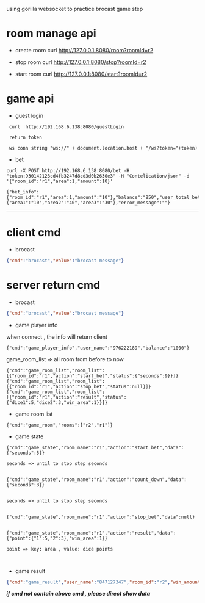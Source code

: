 using gorilla websocket to practice brocast game step  

# room manage api

- create room  curl http://127.0.0.1:8080/room?roomId=r2

- stop room curl http://127.0.0.1:8080/stop?roomId=r2

- start room curl http://127.0.0.1:8080/start?roomId=r2


# game api
- guest login
```
 curl  http://192.168.6.138:8080/guestLogin 

 return token

 ws conn string "ws://" + document.location.host + "/ws?token="+token)
```


 - bet
 ```
 curl -X POST http://192.168.6.138:8080/bet -H "token:930142123cd4fb3247d8cd3d0b2630e3" -H "Contelication/json" -d '{"room_id":"r1","area":1,"amount":10}'

{"bet_info":{"room_id":"r1","area":1,"amount":"10"},"balance":"850","user_total_bet":{"area1":"10","area2":"40","area3":"30"},"error_message":""}
```

---



# client cmd

- brocast 
```json
{"cmd":"brocast","value":"brocast message"}
```




# server return cmd 


- brocast 
```json
{"cmd":"brocast","value":"brocast message"}
```


- game player info

when connect , the info will return client 



```
{"cmd":"game_player_info","user_name":"976222189","balance":"1000"}

```

game_room_list => all room from before to now

```
{"cmd":"game_room_list","room_list":[{"room_id":"r1","action":"start_bet","status":{"seconds":9}}]}
{"cmd":"game_room_list","room_list":[{"room_id":"r1","action":"stop_bet","status":null}]}
{"cmd":"game_room_list","room_list":[{"room_id":"r1","action":"result","status":{"dice1":5,"dice2":3,"win_area":1}}]}
```


- game room list

```
{"cmd":"game_room","rooms":["r2","r1"]}
```

- game state

```
{"cmd":"game_state","room_name":"r1","action":"start_bet","data":{"seconds":5}}

seconds => until to stop step seconds


{"cmd":"game_state","room_name":"r1","action":"count_down","data":{"seconds":3}}


seconds => until to stop step seconds


{"cmd":"game_state","room_name":"r1","action":"stop_bet","data":null}


{"cmd":"game_state","room_name":"r1","action":"result","data":{"point":{"1":5,"2":3},"win_area":1}}

point => key: area , value: dice points



```

- game result

```json
{"cmd":"game_result","user_name":"847127347","room_id":"r2","win_amount":"20","balance":"1010"}
```


**_if cmd not contain above cmd  , please direct show data_**

